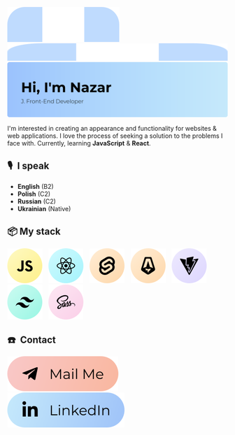 ![Hi, I'm Nazar][img_header_top]
<img width="100%" height="40px" src="assets/header_top.svg" />
![Hi, I'm Nazar][img_header]

<!-- # Hi, I'm Nazar 🙋🏻‍♂️ -->

I'm interested in creating an appearance and functionality for websites & web applications. I love the process of seeking a solution to the problems I face with. Currently, learning **JavaScript** & **React**.

<!-- **Check my last project** 👇
<br>
[E-commerce hiking website][link_project] -->

## 🎙 I speak 

- **English** (B2)  
- **Polish** (C2)  
- **Russian** (C2)  
- **Ukrainian** (Native)

## 📦 My stack

[![JavaScript][icon_javascript]][link_javascript] [![React][icon_react]][link_react] [![Svelte][icon_svelte]][link_svelte] [![Astro][icon_astro]][link_astro] [![Vite][icon_vite]][link_vite] [![TailwindCSS][icon_tailwind]][link_tailwind] [![Sass][icon_sass]][link_sass]

## ☎️ Contact 

[![Mail][img_gmail]][link_mail] [![LinkedIn][img_linkedin]][link_linkedin]

<!-- Links -->
[link_project]: https://github.com/LiberViator/ecommerce-website
[link_mail]: mailto:hej@nazario.dev
[link_linkedin]: https://www.linkedin.com/in/npko/
[link_javascript]: https://www.javascript.com/
[link_react]: https://react.dev/
[link_svelte]: https://svelte.dev/
[link_astro]: https://astro.build/
[link_vite]: https://vitejs.dev/
[link_tailwind]: https://tailwindcss.com/
[link_sass]: https://sass-lang.com/

<!-- Images -->
[img_header_top]: assets/header_top.svg
[img_header]: assets/header.svg
[img_gmail]: assets/gmail.svg
[img_linkedin]: assets/linkedin.svg

<!-- Icons -->
[icon_javascript]: assets/javascript.svg
[icon_react]: assets/react.svg
[icon_svelte]: assets/svelte.svg
[icon_astro]: assets/astro.svg
[icon_vite]: assets/vite.svg
[icon_tailwind]: assets/tailwind.svg
[icon_sass]: assets/sass.svg

<!-- Icons made by https://github.com/coreui/coreui-icons -->
